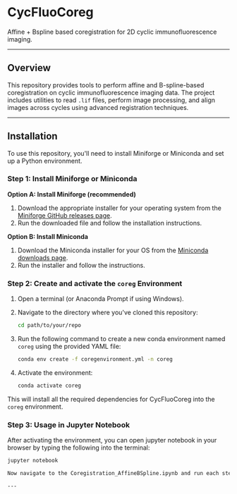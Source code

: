 # CycFluoCoreg

Affine + Bspline based coregistration for 2D cyclic immunofluorescence imaging.

---

## Overview

This repository provides tools to perform affine and B-spline-based coregistration on cyclic immunofluorescence imaging data. The project includes utilities to read `.lif` files, perform image processing, and align images across cycles using advanced registration techniques.

---

## Installation

To use this repository, you'll need to install Miniforge or Miniconda and set up a Python environment.

### Step 1: Install Miniforge or Miniconda

**Option A: Install Miniforge (recommended)**

1. Download the appropriate installer for your operating system from the [Miniforge GitHub releases page](https://github.com/conda-forge/miniforge/releases).
2. Run the downloaded file and follow the installation instructions.

**Option B: Install Miniconda**

1. Download the Miniconda installer for your OS from the [Miniconda downloads page](https://docs.conda.io/en/latest/miniconda.html).
2. Run the installer and follow the instructions.

### Step 2: Create and activate the `coreg` Environment

1. Open a terminal (or Anaconda Prompt if using Windows).
2. Navigate to the directory where you've cloned this repository:

    ```bash
    cd path/to/your/repo
    ```

3. Run the following command to create a new conda environment named `coreg` using the provided YAML file:

    ```bash
    conda env create -f coregenvironment.yml -n coreg
    ```

4. Activate the environment:

    ```bash
    conda activate coreg
    ```

This will install all the required dependencies for CycFluoCoreg into the `coreg` environment.


### Step 3: Usage in Jupyter Notebook

After activating the environment, you can open jupyter notebook in your browser by typing the following into the terminal:

```bash
jupyter notebook

Now navigate to the Coregistration_AffineBSpline.ipynb and run each step with Cntrl + Enter

---

